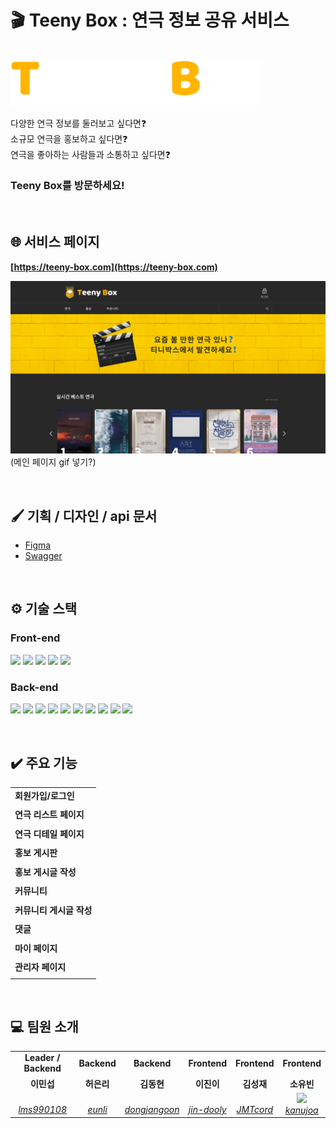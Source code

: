 # 🎬 Teeny Box : 연극 정보 공유 서비스

<br/>
<img src="readme-logo.png" width=400 alt="readme 로고"/>
<br/>

다양한 연극 정보를 둘러보고 싶다면❓<br/>
소규모 연극을 홍보하고 싶다면❓<br/>
연극을 좋아하는 사람들과 소통하고 싶다면❓<br/>

### Teeny Box를 방문하세요!

<br/>

## 🌐 서비스 페이지

<b>[https://teeny-box.com](https://teeny-box.com)</b>

![메인 페이지 gif](readme-mainpage.png)
(메인 페이지 gif 넣기?)

<br/>

## 🖌️ 기획 / 디자인 / api 문서

- [Figma](https://www.figma.com/file/XuChAzwtMnCB4G2Z5Sk5H3/elice-study-2nd?type=design&node-id=0-1&mode=design&t=Wge6Q0gsllflDcvT-0)
- [Swagger](https://teeny-box.com/api-docs/)

<br/>

## ⚙ 기술 스택

### Front-end

<img src="https://img.shields.io/badge/javascript-F7DF1E?style=for-the-badge&logo=javascript&logoColor=black"> <img src="https://img.shields.io/badge/react-61DAFB?style=for-the-badge&logo=react&logoColor=black"> <img src="https://img.shields.io/badge/MUI-007FFF?style=for-the-badge&logo=MUI&logoColor=white"> <img src="https://img.shields.io/badge/ReactQuery-FF4154?style=for-the-badge&logo=ReactQuery&logoColor=white"> <img src="https://img.shields.io/badge/Sass-CC6699?style=for-the-badge&logo=Sass&logoColor=pink">

### Back-end

<img src="https://img.shields.io/badge/typescript-3178C6?style=for-the-badge&logo=typescript&logoColor=white"> <img src="https://img.shields.io/badge/node.js-339933?style=for-the-badge&logo=Node.js&logoColor=white"> <img src="https://img.shields.io/badge/express-000000?style=for-the-badge&logo=express&logoColor=white">
<img src="https://img.shields.io/badge/mongodb-47A248?style=for-the-badge&logo=mongodb&logoColor=white">
<img src="https://img.shields.io/badge/mongoose-880000?style=for-the-badge&logo=mongoose&logoColor=white"> <img src="https://img.shields.io/badge/jwt-000000?style=for-the-badge&logo=jsonwebtokens&logoColor=white"> <img src="https://img.shields.io/badge/eslint-4B32C3?style=for-the-badge&logo=eslint&logoColor=white"> <img src="https://img.shields.io/badge/prettier-F7B93E?style=for-the-badge&logo=prettier&logoColor=white"> <img src="https://img.shields.io/badge/nginx-009639?style=for-the-badge&logo=nginx&logoColor=white"> <img src="https://img.shields.io/badge/pm2-2B037A?style=for-the-badge&logo=pm2&logoColor=white">

<br/>

## ✔️ 주요 기능

|                          |
| ------------------------ |
| **회원가입/로그인**      |
|                          |
| **연극 리스트 페이지**   |
|                          |
| **연극 디테일 페이지**   |
|                          |
| **홍보 게시판**          |
|                          |
| **홍보 게시글 작성**     |
|                          |
| **커뮤니티**             |
|                          |
| **커뮤니티 게시글 작성** |
|                          |
| **댓글**                 |
|                          |
| **마이 페이지**          |
|                          |
| **관리자 페이지**        |
|                          |

<br/>

## 💻 팀원 소개

<table>
    <tr align="center">
        <td><B>Leader / Backend<B></td>
        <td><B>Backend<B></td>
        <td><B>Backend<B></td>
        <td><B>Frontend<B></td>
        <td><B>Frontend<B></td>
        <td><B>Frontend<B></td>
    </tr>
    <tr align="center">
        <td><B>이민섭<B></td>
        <td><B>허은리<B></td>
        <td><B>김동현<B></td>
        <td><B>이진이<B></td>
        <td><B>김성재<B></td>
        <td><B>소유빈<B></td>
    </tr>
    <tr align="center">
        <td>
            <img src="">
            <br>
            <a href="https://github.com/lms990108"><I>lms990108</I></a>
        </td>
        <td>
            <img src="">
            <br>
            <a href="https://github.com/eunli"><I>eunli</I></a>
        </td>
        <td>
            <img src="">
            <br>
            <a href="https://github.com/dongjangoon"><I>dongjangoon</I></a>
        </td>
        <td>
            <img src="">
            <br>
            <a href="https://github.com/jin-dooly"><I>jin-dooly</I></a>
        </td>
        <td>
            <img src="">
            <br>
            <a href="https://github.com/JMTcord"><I>JMTcord</I></a>
        </td>
        <td>
            <img src="https://avatars.githubusercontent.com/u/99963066?size=100">
            <br>
            <a href="https://github.com/kanujoa"><I>kanujoa</I></a>
        </td>
    </tr>
</table>
